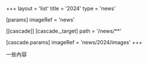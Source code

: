 +++
layout = 'list'
title = '2024'
type = 'news'

[params]
  imageRef = 'news'

[[cascade]]
  [cascade._target]
    path = '/news/**'

  [cascade.params]
    imageRef = 'news/2024/images'
+++

一些內容
